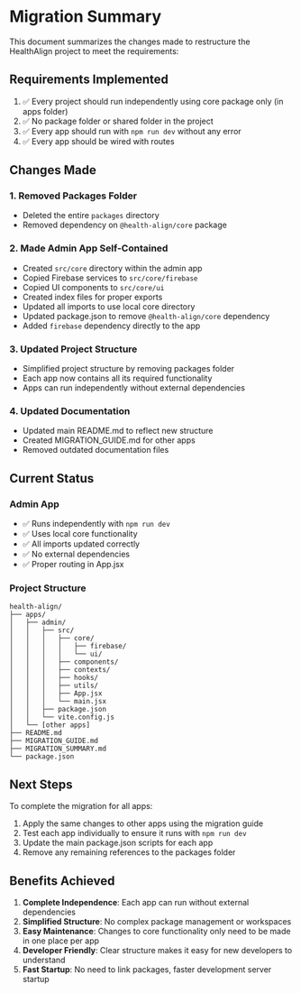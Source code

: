 # Migration Summary

This document summarizes the changes made to restructure the HealthAlign project to meet the requirements:

## Requirements Implemented

1. ✅ Every project should run independently using core package only (in apps folder)
2. ✅ No package folder or shared folder in the project
3. ✅ Every app should run with `npm run dev` without any error
4. ✅ Every app should be wired with routes

## Changes Made

### 1. Removed Packages Folder
- Deleted the entire `packages` directory
- Removed dependency on `@health-align/core` package

### 2. Made Admin App Self-Contained
- Created `src/core` directory within the admin app
- Copied Firebase services to `src/core/firebase`
- Copied UI components to `src/core/ui`
- Created index files for proper exports
- Updated all imports to use local core directory
- Updated package.json to remove `@health-align/core` dependency
- Added `firebase` dependency directly to the app

### 3. Updated Project Structure
- Simplified project structure by removing packages folder
- Each app now contains all its required functionality
- Apps can run independently without external dependencies

### 4. Updated Documentation
- Updated main README.md to reflect new structure
- Created MIGRATION_GUIDE.md for other apps
- Removed outdated documentation files

## Current Status

### Admin App
- ✅ Runs independently with `npm run dev`
- ✅ Uses local core functionality
- ✅ All imports updated correctly
- ✅ No external dependencies
- ✅ Proper routing in App.jsx

### Project Structure
```
health-align/
├── apps/
│   ├── admin/
│   │   ├── src/
│   │   │   ├── core/
│   │   │   │   ├── firebase/
│   │   │   │   └── ui/
│   │   │   ├── components/
│   │   │   ├── contexts/
│   │   │   ├── hooks/
│   │   │   ├── utils/
│   │   │   ├── App.jsx
│   │   │   └── main.jsx
│   │   ├── package.json
│   │   └── vite.config.js
│   └── [other apps]
├── README.md
├── MIGRATION_GUIDE.md
├── MIGRATION_SUMMARY.md
└── package.json
```

## Next Steps

To complete the migration for all apps:

1. Apply the same changes to other apps using the migration guide
2. Test each app individually to ensure it runs with `npm run dev`
3. Update the main package.json scripts for each app
4. Remove any remaining references to the packages folder

## Benefits Achieved

1. **Complete Independence**: Each app can run without external dependencies
2. **Simplified Structure**: No complex package management or workspaces
3. **Easy Maintenance**: Changes to core functionality only need to be made in one place per app
4. **Developer Friendly**: Clear structure makes it easy for new developers to understand
5. **Fast Startup**: No need to link packages, faster development server startup